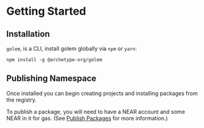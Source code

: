 # Getting Started

## Installation

`golem`, is a CLI, install golem globally via `npm` or `yarn`:
```
npm install -g @archetype-org/golem
```

## Publishing Namespace

Once installed you can begin creating projects and installing packages from the registry.

To publish a package, you will need to have a NEAR account and some NEAR in it for gas. (See [Publish Packages](publish-packages.md) for more information.)
